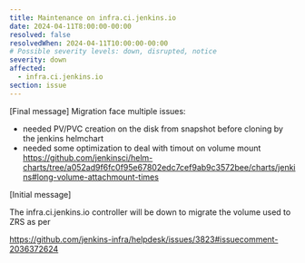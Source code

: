 ```yaml
---
title: Maintenance on infra.ci.jenkins.io
date: 2024-04-11T8:00:00-00:00
resolved: false
resolvedWhen: 2024-04-11T10:00:00-00:00
# Possible severity levels: down, disrupted, notice
severity: down
affected:
  - infra.ci.jenkins.io
section: issue
---
```

[Final message]
Migration face multiple issues:
  - needed PV/PVC creation on the disk from snapshot before cloning by the jenkins helmchart
  - needed some optimization to deal with timout on volume mount https://github.com/jenkinsci/helm-charts/tree/a052ad9f6fc0f95e67802edc7cef9ab9c3572bee/charts/jenkins#long-volume-attachmount-times

[Initial message]

The infra.ci.jenkins.io controller will be down to migrate the volume used to ZRS as per

https://github.com/jenkins-infra/helpdesk/issues/3823#issuecomment-2036372624
